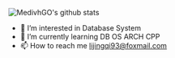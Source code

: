  ![MedivhGO's github stats](https://github-readme-stats.vercel.app/api?username=MedivhGO&show_icons=true&hide_border=true)

- 👀 I’m interested in Database System
- 🌱 I’m currently learning DB OS ARCH CPP
- 📫 How to reach me lijingqi93@foxmail.com
